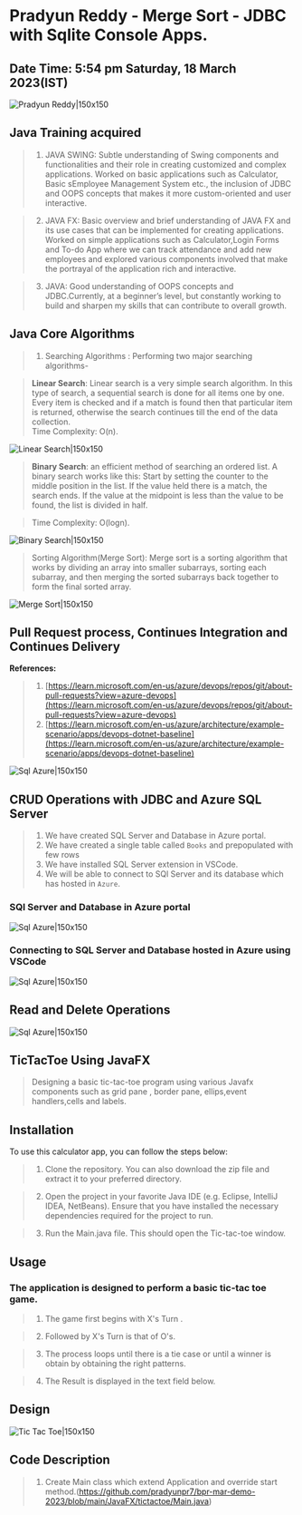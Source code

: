 # Pradyun Reddy - Merge Sort - JDBC with Sqlite Console Apps.

## Date  Time:  5:54 pm Saturday, 18 March 2023(IST)



![Pradyun Reddy|150x150](./Documentation/Images/Pradyun_intro.png)





## Java Training acquired
 
 > 1. JAVA SWING: Subtle understanding of Swing components and functionalities and their role in creating customized and complex applications. Worked on basic applications such as Calculator, Basic sEmployee Management System etc., the inclusion of JDBC and OOPS concepts that makes it more custom-oriented and user interactive.
 
> 2. JAVA FX: Basic overview and brief understanding of JAVA FX and its use cases that can be implemented for creating applications. Worked on simple applications such as Calculator,Login Forms and To-do App where we can track attendance and add new employees and explored various components involved that make the portrayal of the application rich and interactive.
 
> 3. JAVA: Good understanding of OOPS concepts and JDBC.Currently, at a beginner’s level, but constantly working to build and sharpen my skills that can contribute to overall growth.
 
## Java Core Algorithms
 
> 1. Searching Algorithms : Performing two major searching algorithms-

> **Linear Search**: Linear search is a very simple search algorithm. In this type of search, a sequential search is done for all items one by one. Every item is checked and if a match is found then that particular item is returned, otherwise the search continues till the end of the data collection.                           
> Time Complexity: O(n).

 ![Linear Search|150x150](./Documentation/Images/download.jpg)




> **Binary Search**: an efficient method of searching an ordered list. A binary search works like this: Start by setting the counter to the middle position in the list. If the value held there is a match, the search ends. If the value at the midpoint is less than the value to be found, the list is divided in half.

>Time Complexity: O(logn).


![Binary Search|150x150](./Documentation/Images/BinarySearch.png)

> Sorting Algorithm(Merge Sort): Merge sort is a sorting algorithm that works by dividing an array into smaller subarrays, sorting each subarray, and then merging the sorted subarrays back together to form the final sorted array.


![Merge Sort|150x150](./Documentation/Images/MergeSortTutorial.png)





                          
                            
                             
                            


## Pull Request process, Continues Integration and Continues Delivery 

**References:**
> 1. [https://learn.microsoft.com/en-us/azure/devops/repos/git/about-pull-requests?view=azure-devops](https://learn.microsoft.com/en-us/azure/devops/repos/git/about-pull-requests?view=azure-devops)
> 1. [https://learn.microsoft.com/en-us/azure/architecture/example-scenario/apps/devops-dotnet-baseline](https://learn.microsoft.com/en-us/azure/architecture/example-scenario/apps/devops-dotnet-baseline)


![Sql Azure|150x150](./Documentation/Images/PR-CI-CD.png)

## CRUD Operations with JDBC and Azure SQL Server

> 1. We have created SQL Server and Database in Azure portal.
> 1. We have created a single table called `Books` and prepopulated with few rows 
> 1. We have installed SQL Server extension in VSCode.
> 1. We will be able to connect to SQl Server and its database which has hosted in `Azure`.

### SQl Server and Database in Azure portal
![Sql Azure|150x150](./Documentation/Images/SqlAzure.png)

### Connecting to SQL Server and Database hosted in Azure using VSCode
![Sql Azure|150x150](./Documentation/Images/ConnectingSqlServerUsingVSCode.png)
 
## Read and Delete Operations
![Sql Azure|150x150](./Documentation/Images/CRUD.png)

## TicTacToe Using JavaFX 

> Designing a basic tic-tac-toe program using  various Javafx components such as
grid pane , border pane, ellips,event handlers,cells and labels.

## Installation

To use this calculator app, you can follow the steps below:

> 1. Clone the repository. You can also download the zip file and extract it to your preferred directory.

> 2. Open the project in your favorite Java IDE (e.g. Eclipse, IntelliJ IDEA, NetBeans). Ensure that you have installed the necessary dependencies required for the project to run.

> 3. Run the Main.java file. This should open the Tic-tac-toe window. 


## Usage

### The application is designed to perform a basic tic-tac toe game.
> 1. The game first begins with X's Turn .

> 2. Followed by X's Turn is that of O's.

> 3. The process loops until there is a tie case or until a winner is obtain by obtaining the right patterns.

> 4. The Result is displayed in the text field below.



## Design 

![Tic Tac Toe|150x150](./Documentation/Images/Screenshot%20(225).png)


## Code Description

> 1. Create Main class which extend Application and override start method.(https://github.com/pradyunpr7/bpr-mar-demo-2023/blob/main/JavaFX/tictactoe/Main.java)



